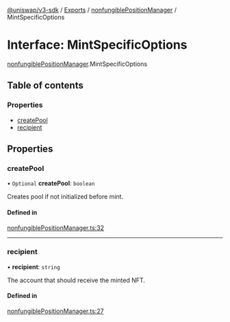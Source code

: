 [@uniswap/v3-sdk](../README.md) / [Exports](../modules.md) / [nonfungiblePositionManager](../modules/nonfungiblePositionManager.md) / MintSpecificOptions

# Interface: MintSpecificOptions

[nonfungiblePositionManager](../modules/nonfungiblePositionManager.md).MintSpecificOptions

## Table of contents

### Properties

- [createPool](nonfungiblePositionManager.MintSpecificOptions.md#createpool)
- [recipient](nonfungiblePositionManager.MintSpecificOptions.md#recipient)

## Properties

### createPool

• `Optional` **createPool**: `boolean`

Creates pool if not initialized before mint.

#### Defined in

[nonfungiblePositionManager.ts:32](https://github.com/Uniswap/uniswap-v3-sdk/blob/63d5c6d/src/nonfungiblePositionManager.ts#L32)

___

### recipient

• **recipient**: `string`

The account that should receive the minted NFT.

#### Defined in

[nonfungiblePositionManager.ts:27](https://github.com/Uniswap/uniswap-v3-sdk/blob/63d5c6d/src/nonfungiblePositionManager.ts#L27)
